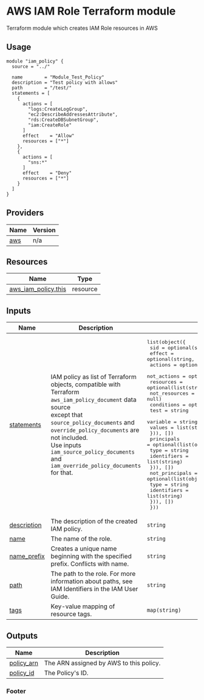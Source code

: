 <!-- BEGIN_TF_DOCS -->

# AWS IAM Role Terraform module

Terraform module which creates IAM Role resources in AWS

## Usage
```hcl
module "iam_policy" {
  source = "../"

  name        = "Module_Test_Policy"
  description = "Test policy with allows"
  path        = "/test/"
  statements = [
    {
      actions = [
        "logs:CreateLogGroup",
        "ec2:DescribeAddressesAttribute",
        "rds:CreateDBSubnetGroup",
        "iam:CreateRole"
      ]
      effect    = "Allow"
      resources = ["*"]
    },
    {
      actions = [
        "sns:*"
      ]
      effect    = "Deny"
      resources = ["*"]
    }
  ]
}
```

## Providers

| Name | Version |
|------|---------|
| <a name="provider_aws"></a> [aws](#provider\_aws) | n/a |

## Resources

| Name | Type |
|------|------|
| [aws_iam_policy.this](https://registry.terraform.io/providers/hashicorp/aws/latest/docs/resources/iam_policy) | resource |
## Inputs

| Name | Description | Type | Default | Required |
|------|-------------|------|---------|:--------:|
| <a name="input_statements"></a> [statements](#input\_statements) | IAM policy as list of Terraform objects, compatible with Terraform `aws_iam_policy_document` data source<br>except that `source_policy_documents` and `override_policy_documents` are not included.<br>Use inputs `iam_source_policy_documents` and `iam_override_policy_documents` for that. | <pre>list(object({<br>    sid           = optional(string, null)<br>    effect        = optional(string, null)<br>    actions       = optional(list(string), null)<br>    not_actions   = optional(list(string), null)<br>    resources     = optional(list(string), null)<br>    not_resources = optional(list(string), null)<br>    conditions = optional(list(object({<br>      test     = string<br>      variable = string<br>      values   = list(string)<br>    })), [])<br>    principals = optional(list(object({<br>      type        = string<br>      identifiers = list(string)<br>    })), [])<br>    not_principals = optional(list(object({<br>      type        = string<br>      identifiers = list(string)<br>    })), [])<br>  }))</pre> | n/a | yes |
| <a name="input_description"></a> [description](#input\_description) | The description of the created IAM policy. | `string` | `""` | no |
| <a name="input_name"></a> [name](#input\_name) | The name of the role. | `string` | `null` | no |
| <a name="input_name_prefix"></a> [name\_prefix](#input\_name\_prefix) | Creates a unique name beginning with the specified prefix. Conflicts with name. | `string` | `null` | no |
| <a name="input_path"></a> [path](#input\_path) | The path to the role. For more information about paths, see IAM Identifiers in the IAM User Guide. | `string` | `"/"` | no |
| <a name="input_tags"></a> [tags](#input\_tags) | Key-value mapping of resource tags. | `map(string)` | `{}` | no |
## Outputs

| Name | Description |
|------|-------------|
| <a name="output_policy_arn"></a> [policy\_arn](#output\_policy\_arn) | The ARN assigned by AWS to this policy. |
| <a name="output_policy_id"></a> [policy\_id](#output\_policy\_id) | The Policy's ID. |
### Footer
<!-- END_TF_DOCS -->